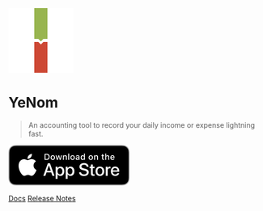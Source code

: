 
![logo](_assets/icon.png)

# YeNom

> An accounting tool to record your daily income or expense lightning fast.  

[![](_assets/Download_on_the_App_Store_Badge_US-UK_RGB_blk_092917.svg)](https://itunes.apple.com/app/id1120637689)

[Docs](introduction)
[Release Notes](release_notes)

